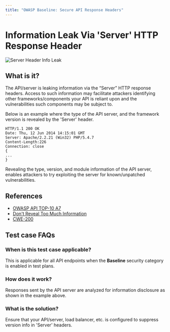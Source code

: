 ```yaml
---
title: "OWASP Baseline: Secure API Response Headers"
---
```


# Information Leak Via 'Server' HTTP Response Header
![Server Header Info Leak](../assets/baseline/baseline-vuln.svg)

## What is it?
The API/server is leaking information via the “Server” HTTP response headers. Access to such information may facilitate attackers identifying other frameworks/components your API is reliant upon and the vulnerabilities such components may be subject to.

Below is an example where the type of the API server, and the framework version is revealed by the 'Server' header.

```
HTTP/1.1 200 OK
Date: Thu, 12 Jun 2014 14:15:01 GMT
Server: Apache/2.2.21 (Win32) PHP/5.4.7
Content-Length:226
Connection: close
{
...
}
```

Revealing the type, version, and module information of the API server, enables attackers to try exploiting the server for known/unpatched vulnerabilities.

## References
- [OWASP API TOP-10 A7](https://github.com/OWASP/API-Security/blob/master/2019/en/src/0xa7-security-misconfiguration.md)  
- [Don't Reveal Too Much Information](https://www.troyhunt.com/shhh-dont-let-your-response-headers/)
- [CWE-200](https://cwe.mitre.org/data/definitions/200.html)

## Test case FAQs
### When is this test case applicable?
This is applicable for all API endpoints when the **Baseline** security category is enabled in test plans.

### How does it work?
Responses sent by the API server are analyzed for information disclosure as shown in the example above.

### What is the solution?
Ensure that your API/server, load balancer, etc. is configured to suppress version info in 'Server' headers.


